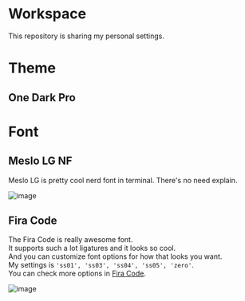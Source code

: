 # Workspace
This repository is sharing my personal settings.

# Theme
## One Dark Pro

# Font
## Meslo LG NF
Meslo LG is pretty cool nerd font in terminal. There's no need explain.

![image](https://user-images.githubusercontent.com/37071240/167920691-320e9d14-88d8-46b4-b6ed-6ff0cb221070.png)

## Fira Code
The Fira Code is really awesome font.<br>
It supports such a lot ligatures and it looks so cool.<br>
And you can customize font options for how that looks you want.<br>
My settings is `'ss01', 'ss03', 'ss04', 'ss05', 'zero'`.<br>
You can check more options in [Fira Code](https://github.com/tonsky/FiraCode).

![image](https://user-images.githubusercontent.com/37071240/167919852-a8e8e37b-c14a-45b5-9d78-83709e746baa.png)
